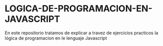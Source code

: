# LOGICA-DE-PROGRAMACION-EN-JAVASCRIPT
En este repositorio tratamos de explicar a travez de ejercicios practicos la lógica de programacion en le lenguaje Javascript
